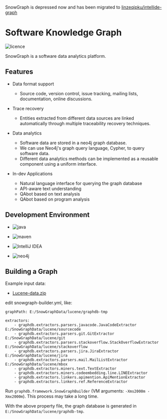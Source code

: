 SnowGraph is depressed now and has been migrated to [linzeqipku/intellide-graph](https://github.com/linzeqipku/intellide-graph)

# Software Knowledge Graph

![licence](https://img.shields.io/badge/license-Apache2.0-blue.svg)

SnowGraph is a software data analytics platform.

## Features

* Data format support

  * Source code, version control, issue tracking, mailing lists, documentation, online discussions.

* Trace recovery

  * Entities extracted from different data sources are linked automatically through multiple traceability recovery techniques.
  
* Data analytics
  
  * Software data are stored in a neo4j graph database.
  * We can use Neo4j's graph query language, Cypher, to query software data.
  * Different data analytics methods can be implemented as a reusable component using a uniform interface.
  
* In-dev Applications
  * Natural language interface for querying the graph database
  * API-aware text understanding
  * QAbot based on text analysis
  * QAbot based on program analysis
    
## Development Environment

* ![java](https://img.shields.io/badge/java->=1.8.0-blue.svg)

* ![maven](https://img.shields.io/badge/maven->=3.2.0-blue.svg)

* ![IntelliJ IDEA](https://img.shields.io/badge/IntelliJ->=2017.3-blue.svg)

* ![neo4j](https://img.shields.io/badge/neo4j->=3.2.0-blue.svg)
    
## Building a Graph

Example input data:

* [Lucene-data.zip](http://pan.baidu.com/s/1gfF4PZt)

edit snowgraph-builder.yml, like:

```
graphPath: E:/SnowGraphData/lucene/graphdb-tmp

extractors:
    - graphdb.extractors.parsers.javacode.JavaCodeExtractor E:/SnowGraphData/lucene/sourcecode
    - graphdb.extractors.parsers.git.GitExtractor E:/SnowGraphData/lucene/git
    - graphdb.extractors.parsers.stackoverflow.StackOverflowExtractor E:/SnowGraphData/lucene/stackoverflow
    - graphdb.extractors.parsers.jira.JiraExtractor E:/SnowGraphData/lucene/jira
    - graphdb.extractors.parsers.mail.MailListExtractor E:/SnowGraphData/lucene/mbox
    - graphdb.extractors.miners.text.TextExtractor
    - graphdb.extractors.miners.codeembedding.line.LINEExtractor
    - graphdb.extractors.linkers.apimention.ApiMentionExtractor
    - graphdb.extractors.linkers.ref.ReferenceExtractor
```

Run ```graphdb.framework.SnowGraphBuilder``` (VM arguments: ```-Xms2000m -Xmx2000m```).
This process may take a long time.

With the above property file, the graph database is generated in ```E:/SnowGraphData/lucene/graphdb-tmp```.
